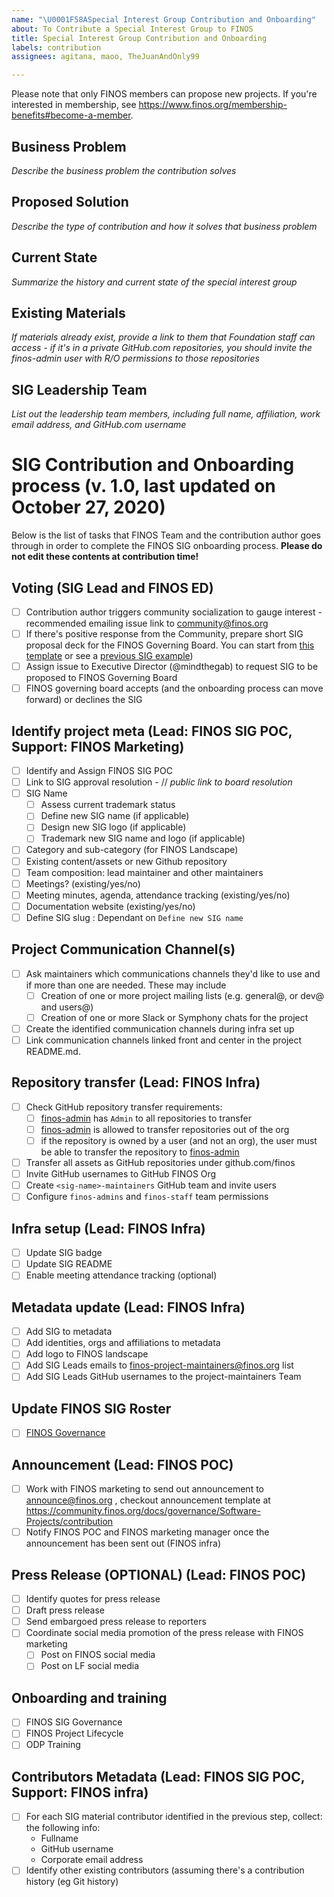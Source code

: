 ```yaml
---
name: "\U0001F58ASpecial Interest Group Contribution and Onboarding"
about: To Contribute a Special Interest Group to FINOS
title: Special Interest Group Contribution and Onboarding
labels: contribution
assignees: agitana, maoo, TheJuanAndOnly99

---
```

Please note that only FINOS members can propose new projects. If you're interested in membership, see https://www.finos.org/membership-benefits#become-a-member.

## Business Problem
*Describe the business problem the contribution solves*
 
## Proposed Solution
*Describe the type of contribution and how it solves that business problem*
 
## Current State
*Summarize the history and current state of the special interest group*
 
## Existing Materials
*If materials already exist, provide a link to them that Foundation staff can access - if it's in a private GitHub.com repositories, you should invite the finos-admin user with R/O permissions to those repositories*

## SIG Leadership Team
*List out the leadership team members, including full name, affiliation, work email address, and GitHub.com username*

# SIG Contribution and Onboarding process (v. 1.0, last updated on October 27, 2020)
Below is the list of tasks that FINOS Team and the contribution author goes through in order to complete the FINOS SIG onboarding process. **Please do not edit these contents at contribution time!**

## Voting (SIG Lead and FINOS ED)
- [ ] Contribution author triggers community socialization to gauge interest - recommended emailing issue link to community@finos.org
- [ ] If there's positive response from the Community, prepare short SIG proposal deck for the FINOS Governing Board. You can start from [this template](https://github.com/finos/community/blob/master/governance/special-interest-groups/202103%20-%20New%20Project%20or%20SIG%20proposal%20(template)%20-%20PUBLIC.pptx) or see a [previous SIG example](https://github.com/finos/community/blob/master/governance/special-interest-groups/202101%20-%20InnerSource%20SIG%20Proposal%20-%20APPROVED.pdf))
- [ ] Assign issue to Executive Director (@mindthegab) to request SIG to be proposed to FINOS Governing Board
- [ ] FINOS governing board accepts (and the onboarding process can move forward) or declines the SIG

## Identify project meta (Lead: FINOS SIG POC, Support: FINOS Marketing)
- [ ] Identify and Assign FINOS SIG POC
- [ ] Link to SIG approval resolution - // _public link to board resolution_
- [ ] SIG Name
    - [ ] Assess current trademark status
    - [ ] Define new SIG name (if applicable)
    - [ ] Design new SIG logo (if applicable)
    - [ ] Trademark new SIG name and logo (if applicable)
- [ ] Category and sub-category (for FINOS Landscape)
- [ ] Existing content/assets or new Github repository
- [ ] Team composition: lead maintainer and other maintainers
- [ ] Meetings? (existing/yes/no)
- [ ] Meeting minutes, agenda, attendance tracking (existing/yes/no)
- [ ] Documentation website (existing/yes/no)
- [ ] Define SIG slug : Dependant on `Define new SIG name`

## Project Communication Channel(s)
- [ ] Ask maintainers which communications channels they'd like to use and if more than one are needed. These may include
    - [ ] Creation of one or more project mailing lists (e.g. general@, or dev@ and users@)
    - [ ] Creation of one or more Slack or Symphony chats for the project
- [ ] Create the identified communication channels during infra set up
- [ ] Link communication channels linked front and center in the project README.md.

## Repository transfer (Lead: FINOS Infra)
- [ ] Check GitHub repository transfer requirements:
  - [ ] [finos-admin](http://github.com/finos-admin) has `Admin` to all repositories to transfer
  - [ ] [finos-admin](http://github.com/finos-admin) is allowed to transfer repositories out of the org
  - [ ] if the repository is owned by a user (and not an org), the user must be able to transfer the repository to [finos-admin](http://github.com/finos-admin)
- [ ] Transfer all assets as GitHub repositories under github.com/finos
- [ ] Invite GitHub usernames to GitHub FINOS Org
- [ ] Create `<sig-name>-maintainers` GitHub team and invite users
- [ ] Configure `finos-admins` and `finos-staff` team permissions

## Infra setup (Lead: FINOS Infra)
- [ ] Update SIG badge
- [ ] Update SIG README
- [ ] Enable meeting attendance tracking (optional)

## Metadata update (Lead: FINOS Infra)
- [ ] Add SIG to metadata
- [ ] Add identities, orgs and affiliations to metadata
- [ ] Add logo to FINOS landscape
- [ ] Add SIG Leads emails to finos-project-maintainers@finos.org list
- [ ] Add SIG Leads GitHub usernames to the project-maintainers Team

## Update FINOS SIG Roster
- [ ] [FINOS Governance](https://github.com/finos/community/tree/master/governance/special-interest-groups)

## Announcement (Lead: FINOS POC)
- [ ] Work with FINOS marketing to send out announcement to announce@finos.org , checkout announcement template at https://community.finos.org/docs/governance/Software-Projects/contribution
- [ ] Notify FINOS POC and FINOS marketing manager once the announcement has been sent out (FINOS infra)

## Press Release (OPTIONAL) (Lead: FINOS POC)
- [ ] Identify quotes for press release
- [ ] Draft press release
- [ ] Send embargoed press release to reporters
- [ ] Coordinate social media promotion of the press release with FINOS marketing 
    - [ ] Post on FINOS social media
    - [ ] Post on LF social media

## Onboarding and training
- [ ] FINOS SIG Governance
- [ ] FINOS Project Lifecycle
- [ ] ODP Training

## Contributors Metadata (Lead: FINOS SIG POC, Support: FINOS infra)
- [ ] For each SIG material contributor identified in the previous step, collect: the following info:
  - Fullname
  - GitHub username
  - Corporate email address
- [ ] Identify other existing contributors (assuming there's a contribution history (eg Git history)
